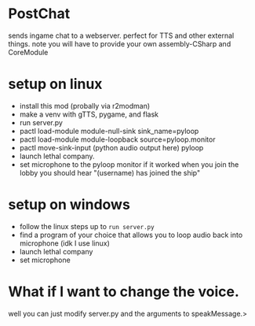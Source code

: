 # PostChat
sends ingame chat to a webserver. perfect for TTS and other external things.
note you will have to provide your own assembly-CSharp and CoreModule

# setup on linux
* install this mod (probally via r2modman)
* make a venv with gTTS, pygame, and flask
* run server.py
* pactl load-module module-null-sink sink_name=pyloop
* pactl load-module module-loopback source=pyloop.monitor
* pactl move-sink-input (python audio output here) pyloop 
* launch lethal company.
* set microphone to the pyloop monitor
if it worked when you join the lobby you should hear "(username) has joined the ship"

# setup on windows
* follow the linux steps up to `run server.py`
* find a program of your choice that allows you to loop audio back into microphone (idk I use linux)
* launch lethal company
* set microphone

# What if I want to change the voice.
well you can just modify server.py and the arguments to speakMessage.>

